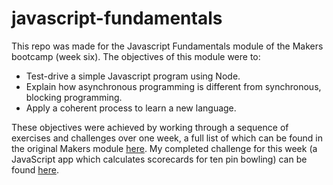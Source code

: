 # javascript-fundamentals

This repo was made for the Javascript Fundamentals module of the Makers bootcamp (week six). The objectives of this module were to:

- Test-drive a simple Javascript program using Node.
- Explain how asynchronous programming is different from synchronous, blocking programming.
- Apply a coherent process to learn a new language.

These objectives were achieved by working through a sequence of exercises and challenges over one week, a full list of which can be found in the original Makers module [here](https://github.com/makersacademy/javascript-fundamentals).
My completed challenge for this week (a JavaScript app which calculates scorecards for ten pin bowling) can be found [here](https://github.com/atcq9876/bowling-challenge-javascript).
